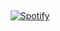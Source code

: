 &nbsp;<div align="center">
  [![Spotify](https://sptfy-rafaelsutiono.vercel.app/api/spotify?background_color=0d1117&border_color=ffffff)](https://open.spotify.com/user/21avwkvu5ymc66l243cvlgn2q)
</div>
